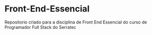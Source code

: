# Front-End-Essencial
Repositorio criado para a disciplina de Front End Essencial do curso de Programador Full Stack do Serratec
